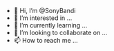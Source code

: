 - 👋 Hi, I’m @SonyBandi
- 👀 I’m interested in ...
- 🌱 I’m currently learning ...
- 💞️ I’m looking to collaborate on ...
- 📫 How to reach me ...

<!---
SonyBandi/SonyBandi is a ✨ special ✨ repository because its `README.md` (this file) appears on your GitHub profile.
You can click the Preview link to take a look at your changes.
--->
